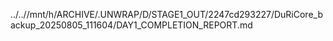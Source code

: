 ../..//mnt/h/ARCHIVE/.UNWRAP/D/STAGE1_OUT/2247cd293227/DuRiCore_backup_20250805_111604/DAY1_COMPLETION_REPORT.md